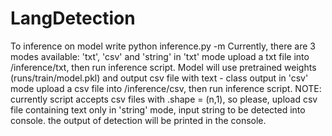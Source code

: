 # LangDetection

To inference on model write python inference.py -m <mode>
Currently, there are 3 modes available: 'txt', 'csv' and 'string'
in 'txt' mode upload a txt file into /inference/txt, then run inference script. Model will use pretrained weights (runs/train/model.pkl) and output csv file with text - class output
in 'csv' mode upload a csv file into /inference/csv, then run inference script. NOTE: currently script accepts csv files with .shape = (n,1), so please, upload csv file containing text only
in 'string' mode, input string to be detected into console. the output of detection will be printed in the console.
  
